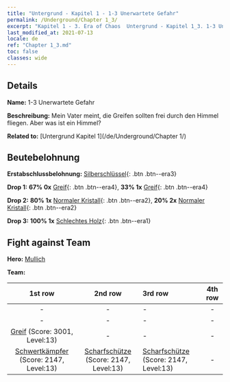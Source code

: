 ```yaml
---
title: "Untergrund - Kapitel 1 - 1-3 Unerwartete Gefahr"
permalink: /Underground/Chapter 1_3/
excerpt: "Kapitel 1 - 3. Era of Chaos  Untergrund - Kapitel 1_3. 1-3 Unerwartete Gefahr"
last_modified_at: 2021-07-13
locale: de
ref: "Chapter 1_3.md"
toc: false
classes: wide
---
```


## Details

 **Name:** 1-3 Unerwartete Gefahr

 **Beschreibung:** Mein Vater meint, die Greifen sollten frei durch den Himmel fliegen. Aber was ist ein Himmel?

 **Related to:** [Untergrund Kapitel 1](/de/Underground/Chapter 1/)

## Beutebelohnung

 **Erstabschlussbelohnung:** [Silberschlüssel](/ItemsDE/con_693/){: .btn .btn--era3}

 **Drop 1:** **67% 0x** [Greif](/ItemsDE/unt_192/){: .btn .btn--era4}, **33% 1x** [Greif](/ItemsDE/unt_192/){: .btn .btn--era4}

 **Drop 2:** **80% 1x** [Normaler Kristall](/ItemsDE/mat_11/){: .btn .btn--era2}, **20% 2x** [Normaler Kristall](/ItemsDE/mat_11/){: .btn .btn--era2}

 **Drop 3:** **100% 1x** [Schlechtes Holz](/ItemsDE/mat_1/){: .btn .btn--era1}


## Fight against Team
 **Hero:** [Mullich](/de/heroes/Mullich/)

 **Team:**


  | 1st row | 2nd row | 3rd row | 4th row |
  |:----:|:----:|:----|:----:|
  | - | - | - | - |
  | - | - | - | - |
  | [Greif](/de/units/Griffin/) (Score: 3001, Level:13)  | - | - | - |
  | [Schwertkämpfer](/de/units/Swordsman/) (Score: 2147, Level:13)  | [Scharfschütze](/de/units/Marksman/) (Score: 2147, Level:13)  | [Scharfschütze](/de/units/Marksman/) (Score: 2147, Level:13)  | - |


